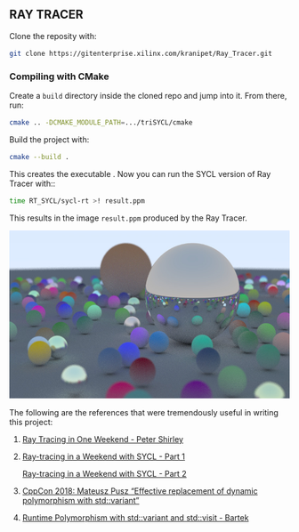 ## RAY TRACER

Clone the reposity with:
```sh
git clone https://gitenterprise.xilinx.com/kranipet/Ray_Tracer.git
```
### Compiling with CMake

Create a `build` directory inside the cloned repo and jump into it.
From there, run:
```sh
cmake .. -DCMAKE_MODULE_PATH=.../triSYCL/cmake
```
Build the project with:
```sh
cmake --build .
```
This creates the executable . Now you can run the SYCL version of Ray Tracer with::
```sh
time RT_SYCL/sycl-rt >! result.ppm
```
This results in the image ``result.ppm`` produced by the Ray Tracer.

![img](doc/materials.jpg)

The following are the references that were tremendously useful in writing this project:

1. [Ray Tracing in One Weekend - Peter Shirley](https://raytracing.github.io/books/RayTracingInOneWeekend.html
)
2. [Ray-tracing in a Weekend with SYCL - Part 1](https://www.codeplay.com/portal/blogs/2020/05/19/ray-tracing-in-a-weekend-with-sycl-basic-sphere-tracing.html)

    [Ray-tracing in a Weekend with SYCL - Part 2](https://www.codeplay.com/portal/blogs/2020/06/19/ray-tracing-in-a-weekend-with-sycl-part-2-pixel-sampling-and-material-tracing.html)

3. [CppCon 2018: Mateusz Pusz “Effective replacement of dynamic polymorphism with std::variant”](https://www.youtube.com/watch?v=gKbORJtnVu8)
3. [Runtime Polymorphism with std::variant and std::visit - Bartek](https://www.bfilipek.com/2020/04/variant-virtual-polymorphism.html)
